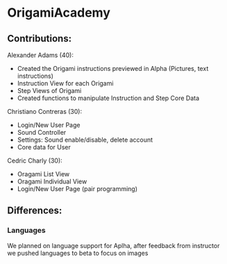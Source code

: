 # OrigamiAcademy

## Contributions: 

Alexander Adams (40):
  * Created the Origami instructions previewed in Alpha (Pictures, text instructions)
  * Instruction View for each Origami
  * Step Views of Origami
  * Created functions to manipulate Instruction and Step Core Data

Christiano Contreras (30):
  * Login/New User Page
  * Sound Controller
  * Settings: Sound enable/disable, delete account
  * Core data for User

Cedric Charly (30):
  * Oragami List View
  * Oragami Individual View
  * Login/New User Page (pair programming)

## Differences:

### Languages
We planned on language support for Aplha, after feedback from instructor we pushed languages to beta to focus on images
